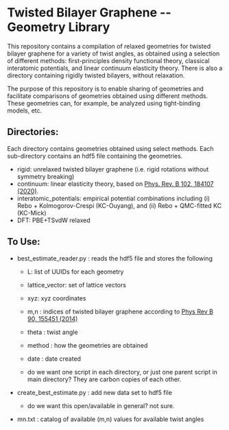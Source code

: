 Twisted Bilayer Graphene -- Geometry Library
======================================================================
  
This repository contains a compilation of relaxed geometries for twisted bilayer graphene for a variety of twist angles, as obtained using a selection of different methods: first-principles density functional theory, classical interatomic potentials, and linear continuum elasticity theory.  There is also a directory containing rigidly twisted bilayers, without relaxation. 

The purpose of this repository is to enable sharing of geometries and facilitate comparisons of geometries obtained using different methods. These geometries can, for example, be analyzed using tight-binding models, etc. 

Directories: 
--------------

Each directory contains geometries obtained using select methods. Each sub-directory contains an hdf5 file containing the geometries.  

- rigid: unrelaxed twisted bilayer graphene (i.e. rigid rotations without symmetry breaking) 
- continuum: linear elasticity theory, based on [Phys. Rev. B 102, 184107 (2020)](https://journals.aps.org/prb/abstract/10.1103/PhysRevB.102.184107). 
- interatomic_potentials: empirical potential combinations including (i) Rebo + Kolmogorov-Crespi (KC-Ouyang), and (ii) Rebo + QMC-fitted KC (KC-Mick)
- DFT: PBE+TSvdW relaxed 


To Use:
--------------

- best_estimate_reader.py : reads the hdf5 file and stores the following <br>
  - L: list of UUIDs for each geometry  <br>
  - lattice_vector: set of lattice vectors  <br>
  - xyz: xyz coordinates  <br>
  - m,n : indices of twisted bilayer graphene according to [Phys Rev B 90, 155451 (2014)](https://journals.aps.org/prb/abstract/10.1103/PhysRevB.90.155451)  <br>
  - theta : twist angle  <br>
  - method : how the geometries are obtained  <br>
  - date : date created 


  - do we want one script in each directory, or just one parent script in main directory?  They are carbon copies of each other. 
    
- create_best_estimate.py : add new data set to hdf5 file 
  - do we want this open/available in general? not sure. 

- mn.txt : catalog of available (m,n) values for available twist angles 






